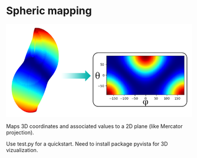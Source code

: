 # Spheric mapping

<img title="" src=".\res\illu_main.png" alt="" data-align="center">

Maps 3D coordinates and associated values to a 2D plane (like Mercator projection).



Use test.py for a quickstart. Need to install package pyvista for 3D vizualization.


